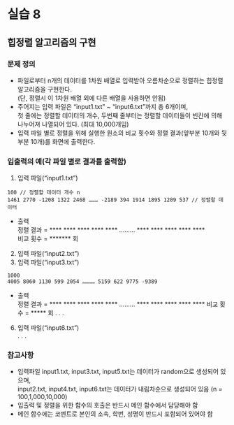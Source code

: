 # 실습 8  
## 힙정렬 알고리즘의 구현  
### 문제 정의  
* 파일로부터 n개의 데이터를 1차원 배열로 입력받아 오름차순으로 정렬하는 힙정렬 알고리즘을 구현한다.  
(단, 정렬시 이 1차원 배열 외에 다른 배열을 사용하면 안됨)  
* 주어지는 입력 파일은 “input1.txt” ~ “input6.txt”까지 총 6개이며,  
첫 줄에는 정렬할 데이터의 개수, 두번째 줄부터는 정렬할 데이터들이 빈칸에 의해 나누어져 나열되어 있다. (최대 10,000개임)  
* 입력 파일 별로 정렬을 위해 실행한 원소의 비교 횟수와 정렬 결과(앞부분 10개와 뒷부분 10개)를 화면에 출력한다.  

### 입출력의 예(각 파일 별로 결과를 출력함)  
1. 입력 파일(“input1.txt”)  
```
100 // 정렬할 데이터 개수 n
1461 2770 -1208 1322 2468 ……… -2189 394 1914 1895 1209 537 // 정렬할 데이터
```
* 출력  
정렬 결과 = **** **** **** **** **** ……… **** **** **** **** ****  
비교 횟수 = ******* 회  

2. 입력 파일(“input2.txt”)
3. 입력 파일(“input3.txt”)  
```  
1000
4005 8060 1130 599 2054 ………… 5159 622 9775 -9389
```  
* 출력  
정렬 결과 = **** **** **** **** **** ……… **** **** **** **** ****
비교 횟수 = ***** 회
. . .  
6. 입력 파일(“input6.txt”)  
. . .  

### 참고사항  
* 입력파일 input1.txt, input3.txt, input5.txt는 데이터가 random으로 생성되어 있으며,  
input2.txt, input4.txt, input6.txt는 데이터가 내림차순으로 생성되어 있음 (n = 100,1,000,10,000)  
* 입출력 및 정렬을 위한 함수의 호출은 반드시 메인 함수에서 담당해야 함  
* 메인 함수에는 코멘트로 본인의 소속, 학번, 성명이 반드시 포함되어 있어야 함  
